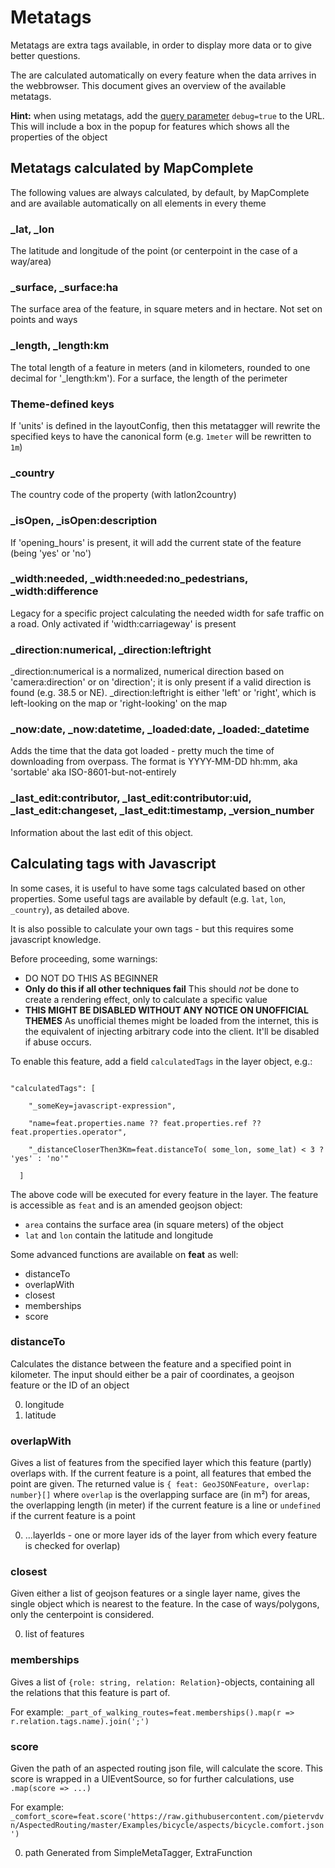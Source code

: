 
 Metatags 
==========



Metatags are extra tags available, in order to display more data or to give better questions.

The are calculated automatically on every feature when the data arrives in the webbrowser. This document gives an overview of the available metatags.

**Hint:** when using metatags, add the [query parameter](URL_Parameters.md) `debug=true` to the URL. This will include a box in the popup for features which shows all the properties of the object


 Metatags calculated by MapComplete 
------------------------------------



The following values are always calculated, by default, by MapComplete and are available automatically on all elements in every theme


### _lat, _lon 



The latitude and longitude of the point (or centerpoint in the case of a way/area)


### _surface, _surface:ha 



The surface area of the feature, in square meters and in hectare. Not set on points and ways


### _length, _length:km 



The total length of a feature in meters (and in kilometers, rounded to one decimal for '_length:km'). For a surface, the length of the perimeter


### Theme-defined keys 



If 'units' is defined in the layoutConfig, then this metatagger will rewrite the specified keys to have the canonical form (e.g. `1meter` will be rewritten to `1m`)


### _country 



The country code of the property (with latlon2country)


### _isOpen, _isOpen:description 



If 'opening_hours' is present, it will add the current state of the feature (being 'yes' or 'no')


### _width:needed, _width:needed:no_pedestrians, _width:difference 



Legacy for a specific project calculating the needed width for safe traffic on a road. Only activated if 'width:carriageway' is present


### _direction:numerical, _direction:leftright 



_direction:numerical is a normalized, numerical direction based on 'camera:direction' or on 'direction'; it is only present if a valid direction is found (e.g. 38.5 or NE). _direction:leftright is either 'left' or 'right', which is left-looking on the map or 'right-looking' on the map


### _now:date, _now:datetime, _loaded:date, _loaded:_datetime 



Adds the time that the data got loaded - pretty much the time of downloading from overpass. The format is YYYY-MM-DD hh:mm, aka 'sortable' aka ISO-8601-but-not-entirely


### _last_edit:contributor, _last_edit:contributor:uid, _last_edit:changeset, _last_edit:timestamp, _version_number 



Information about the last edit of this object.


 Calculating tags with Javascript 
----------------------------------



In some cases, it is useful to have some tags calculated based on other properties. Some useful tags are available by default (e.g. `lat`, `lon`, `_country`), as detailed above.

It is also possible to calculate your own tags - but this requires some javascript knowledge.



Before proceeding, some warnings:



  - DO NOT DO THIS AS BEGINNER
  - **Only do this if all other techniques fail**  This should _not_ be done to create a rendering effect, only to calculate a specific value
  - **THIS MIGHT BE DISABLED WITHOUT ANY NOTICE ON UNOFFICIAL THEMES** As unofficial themes might be loaded from the internet, this is the equivalent of injecting arbitrary code into the client. It'll be disabled if abuse occurs.


To enable this feature,  add a field `calculatedTags` in the layer object, e.g.:

````

"calculatedTags": [

    "_someKey=javascript-expression",

    "name=feat.properties.name ?? feat.properties.ref ?? feat.properties.operator",

    "_distanceCloserThen3Km=feat.distanceTo( some_lon, some_lat) < 3 ? 'yes' : 'no'" 

  ]

````



The above code will be executed for every feature in the layer. The feature is accessible as `feat` and is an amended geojson object:



  - `area` contains the surface area (in square meters) of the object
  - `lat` and `lon` contain the latitude and longitude


Some advanced functions are available on **feat** as well: 

  - distanceTo
  - overlapWith
  - closest
  - memberships
  - score
 
### distanceTo 

 Calculates the distance between the feature and a specified point in kilometer. The input should either be a pair of coordinates, a geojson feature or the ID of an object 

  0. longitude
  1. latitude
 
### overlapWith 

 Gives a list of features from the specified layer which this feature (partly) overlaps with. If the current feature is a point, all features that embed the point are given. The returned value is `{ feat: GeoJSONFeature, overlap: number}[]` where `overlap` is the overlapping surface are (in m²) for areas, the overlapping length (in meter) if the current feature is a line or `undefined` if the current feature is a point 

  0. ...layerIds - one or more layer ids  of the layer from which every feature is checked for overlap)
 
### closest 

 Given either a list of geojson features or a single layer name, gives the single object which is nearest to the feature. In the case of ways/polygons, only the centerpoint is considered. 

  0. list of features
 
### memberships 

 Gives a list of `{role: string, relation: Relation}`-objects, containing all the relations that this feature is part of. 

For example: `_part_of_walking_routes=feat.memberships().map(r => r.relation.tags.name).join(';')` 


 
### score 

 Given the path of an aspected routing json file, will calculate the score. This score is wrapped in a UIEventSource, so for further calculations, use `.map(score => ...)`

For example: `_comfort_score=feat.score('https://raw.githubusercontent.com/pietervdvn/AspectedRouting/master/Examples/bicycle/aspects/bicycle.comfort.json')` 

  0. path
 Generated from SimpleMetaTagger, ExtraFunction